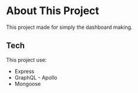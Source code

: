 # About This Project

This project made for simply the dashboard making.

## Tech

This project use:
- Express
- GraphQL - Apollo
- Mongoose
